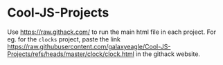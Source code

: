 # Cool-JS-Projects
Use https://raw.githack.com/ to run the main html file in each project. For eg. for the `clocks` project, paste the link https://raw.githubusercontent.com/galaxyeagle/Cool-JS-Projects/refs/heads/master/clock/clock.html in the githack website.
